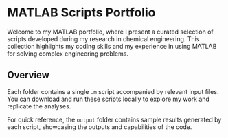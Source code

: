 # MATLAB Scripts Portfolio

Welcome to my MATLAB portfolio, where I present a curated selection of scripts developed during my research in chemical engineering. This collection highlights my coding skills and my experience in using MATLAB for solving complex engineering problems.

## Overview
Each folder contains a single `.m` script accompanied by relevant input files. You can download and run these scripts locally to explore my work and replicate the analyses.

For quick reference, the `output` folder contains sample results generated by each script, showcasing the outputs and capabilities of the code.
